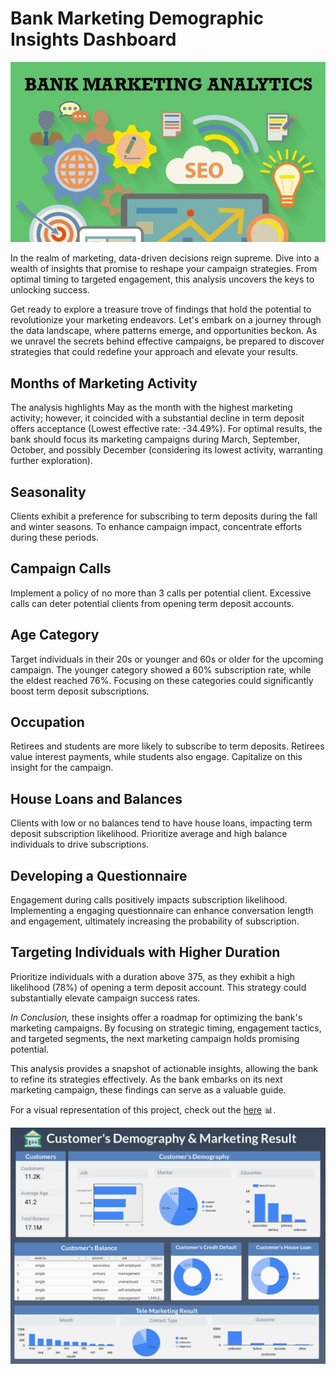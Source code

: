# Bank Marketing Demographic Insights Dashboard

![pict](Picture/1520046107677.jpeg)

In the realm of marketing, data-driven decisions reign supreme. Dive into a wealth of insights that promise to reshape your campaign strategies. From optimal timing to targeted engagement, this analysis uncovers the keys to unlocking success.

Get ready to explore a treasure trove of findings that hold the potential to revolutionize your marketing endeavors. Let's embark on a journey through the data landscape, where patterns emerge, and opportunities beckon. As we unravel the secrets behind effective campaigns, be prepared to discover strategies that could redefine your approach and elevate your results.

## Months of Marketing Activity
The analysis highlights May as the month with the highest marketing activity; however, it coincided with a substantial decline in term deposit offers acceptance (Lowest effective rate: -34.49%). For optimal results, the bank should focus its marketing campaigns during March, September, October, and possibly December (considering its lowest activity, warranting further exploration).

## Seasonality
Clients exhibit a preference for subscribing to term deposits during the fall and winter seasons. To enhance campaign impact, concentrate efforts during these periods.

## Campaign Calls 
Implement a policy of no more than 3 calls per potential client. Excessive calls can deter potential clients from opening term deposit accounts.

## Age Category
Target individuals in their 20s or younger and 60s or older for the upcoming campaign. The younger category showed a 60% subscription rate, while the eldest reached 76%. Focusing on these categories could significantly boost term deposit subscriptions.

## Occupation
Retirees and students are more likely to subscribe to term deposits. Retirees value interest payments, while students also engage. Capitalize on this insight for the campaign.

## House Loans and Balances
Clients with low or no balances tend to have house loans, impacting term deposit subscription likelihood. Prioritize average and high balance individuals to drive subscriptions.

## Developing a Questionnaire
Engagement during calls positively impacts subscription likelihood. Implementing a engaging questionnaire can enhance conversation length and engagement, ultimately increasing the probability of subscription.

## Targeting Individuals with Higher Duration
Prioritize individuals with a duration above 375, as they exhibit a high likelihood (78%) of opening a term deposit account. This strategy could substantially elevate campaign success rates.

*In Conclusion,* these insights offer a roadmap for optimizing the bank's marketing campaigns. By focusing on strategic timing, engagement tactics, and targeted segments, the next marketing campaign holds promising potential.

This analysis provides a snapshot of actionable insights, allowing the bank to refine its strategies effectively. As the bank embarks on its next marketing campaign, these findings can serve as a valuable guide.

For a visual representation of this project, check out the [here](https://lookerstudio.google.com/reporting/675f0601-a702-4486-a3a1-779c8d5d1b26) 📊.

![pict](Picture/Bank_Marketing__Demographic_Insights_Dashboard.jpg)
